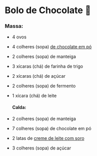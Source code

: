 # Bolo de Chocolate :birthday:

### 	**Massa:**

- 4 ovos

- 4 colheres (sopa) [de chocolate em pó](https://blog.tudogostoso.com.br/cardapios/10-receitas-com-chocolate-em-po-confira/)

- 2 colheres (sopa) de manteiga

- 3 xícaras (chá) de farinha de trigo

- 2 xícaras (chá) de açúcar

- 2 colheres (sopa) de fermento

- 1 xícara (chá) de leite

  #### **Calda:**

- 2 colheres (sopa) de manteiga

- 7 colheres (sopa) de chocolate em pó

- 2 latas de [creme de leite com soro](https://blog.tudogostoso.com.br/dicas-de-cozinha/como-tirar-soro-do-creme-de-leite/)

- 3 colheres (sopa) de açúcar
